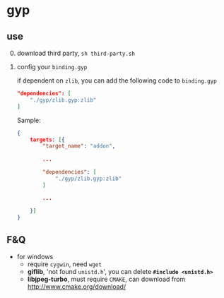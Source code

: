 # gyp

## use

0. download third party, `sh third-party.sh`
0. config your `binding.gyp`

    if dependent on `zlib`, you can add the following code to `binding.gyp`

    ```json
    "dependencies": [
        "./gyp/zlib.gyp:zlib"
    ]
    ```
    Sample:

    ```json
    {
        targets: [{
            "target_name": "addon",
            
            ...

            "dependencies": [
                "./gyp/zlib.gyp:zlib"
            ]

            ...
            
        }]
    }
    ```

## F&Q

- for windows
    - require `cygwin`, need `wget`
    - **giflib**, 'not found `unistd.h`', you can delete **`#include <unistd.h>`**
    - **libjpeg-turbo**, must require `CMAKE`, can download from http://www.cmake.org/download/
